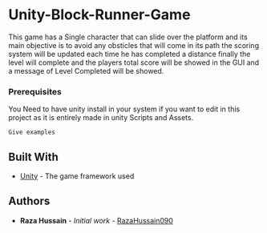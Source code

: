 # Unity-Block-Runner-Game

This game has a Single character that can slide over the platform and its main objective is to avoid any obsticles that will come in its path the scoring system will be updated each time he has completed a distance finally the level will complete and the players total score will be showed in the GUI and a message of Level Completed will be showed. 

### Prerequisites

You Need to have unity install in your system if you want to edit in this project as it is entirely made in unity Scripts and Assets.

```
Give examples
```

## Built With

* [Unity](https://unity3d.com/) - The game framework used

## Authors

* **Raza Hussain** - *Initial work* - [RazaHussain090](https://github.com/RazaHussain090)



